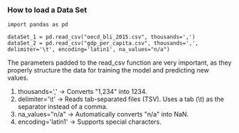### How to load a Data Set

```
import pandas as pd

dataSet_1 = pd.read_csv("oecd_bli_2015.csv", thousands=',')
dataSet_2 = pd.read_csv("gdp_per_capita.csv", thousands=',', delimiter='\t', encoding='latin1', na_values="n/a")
```

The parameters padded to the read_csv function are very important, as they properly structure the data for training the model and predicting new values.

1. thousands=',' → Converts "1,234" into 1234.
2. delimiter='\t' → Reads tab-separated files (TSV). Uses a tab (\t) as the separator instead of a comma.
3. na_values="n/a" → Automatically converts "n/a" into NaN.
4. encoding='latin1' → Supports special characters.
